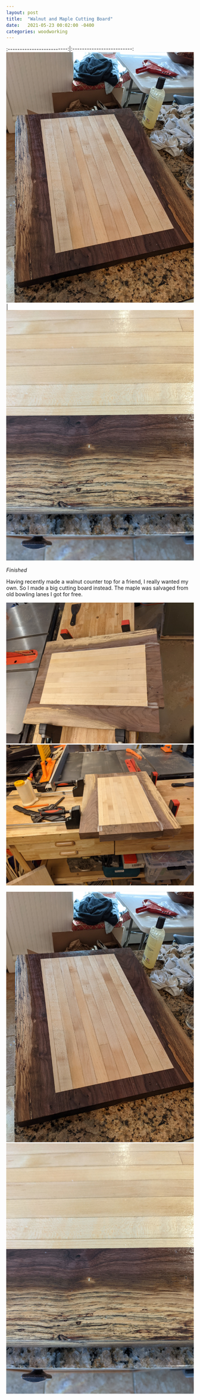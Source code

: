 ```yaml
---
layout: post
title:  "Walnut and Maple Cutting Board"
date:   2021-05-23 00:02:00 -0400
categories: woodworking
---
```


:-------------------------:|:-------------------------:
![](/static/posts/walnut_maple_cutting_board/80_finished.jpg) | ![](/static/posts/walnut_maple_cutting_board/81_finished_closeup.jpg)

_Finished_

Having recently made a walnut counter top for a friend, I really wanted my own.
So I made a big cutting board instead. The maple was salvaged from old bowling
lanes I got for free.

![](/static/posts/walnut_maple_cutting_board/50_glue_up.jpg)
![](/static/posts/walnut_maple_cutting_board/51_glue_up.jpg)

![](/static/posts/walnut_maple_cutting_board/80_finished.jpg)
![](/static/posts/walnut_maple_cutting_board/81_finished_closeup.jpg)


